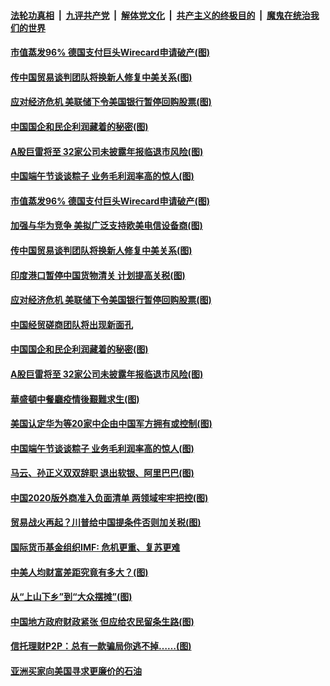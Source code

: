 ####  [法轮功真相](../../../../basic/blob/master/README.md?t=06270631) &nbsp;|&nbsp; [九评共产党](../../../../9ping.md/blob/master/README.md?t=06270631) &nbsp;|&nbsp; [解体党文化](../../../../jtdwh.md/blob/master/README.md?t=06270631)  &nbsp;|&nbsp; [共产主义的终极目的](../../../../gczydzjmd.md/blob/master/README.md?t=06270631) &nbsp;|&nbsp; [魔鬼在统治我们的世界](../../../../mgztzwmdsj.md/blob/master/README.md?t=06270631) 

#### [市值蒸发96% 德国支付巨头Wirecard申请破产(图)](../pages/p5/937805.md?t=06270631) 

#### [传中国贸易谈判团队将换新人修复中美关系(图)](../pages/p5/937793.md?t=06270631) 

#### [应对经济危机 美联储下令美国银行暂停回购股票(图)](../pages/p5/937760.md?t=06270631) 

#### [中国国企和民企利润藏着的秘密(图)](../pages/p5/937711.md?t=06270631) 

#### [A股巨雷将至 32家公司未披露年报临退市风险(图)](../pages/p5/937727.md?t=06270631) 

#### [中国端午节谈谈粽子 业务毛利润率高的惊人(图)](../pages/p5/937695.md?t=06270631) 

#### [市值蒸发96% 德国支付巨头Wirecard申请破产(图)](../pages/p5/937805.md?t=06270631) 

#### [加强与华为竞争 美拟广泛支持欧美电信设备商(图)](../pages/p5/937802.md?t=06270631) 

#### [传中国贸易谈判团队将换新人修复中美关系(图)](../pages/p5/937793.md?t=06270631) 

#### [印度港口暂停中国货物清关 计划提高关税(图)](../pages/p5/937779.md?t=06270631) 

#### [应对经济危机 美联储下令美国银行暂停回购股票(图)](../pages/p5/937760.md?t=06270631) 

#### [中国经贸磋商团队将出现新面孔](../pages/p5/937736.md?t=06270631) 

#### [中国国企和民企利润藏着的秘密(图)](../pages/p5/937711.md?t=06270631) 

#### [A股巨雷将至 32家公司未披露年报临退市风险(图)](../pages/p5/937727.md?t=06270631) 

#### [華盛頓中餐廳疫情後艱難求生(图)](../pages/p5/937726.md?t=06270631) 

#### [美国认定华为等20家中企由中国军方拥有或控制(图)](../pages/p5/937724.md?t=06270631) 

#### [中国端午节谈谈粽子 业务毛利润率高的惊人(图)](../pages/p5/937695.md?t=06270631) 

#### [马云、孙正义双双辞职 退出软银、阿里巴巴(图)](../pages/p5/937690.md?t=06270631) 

#### [中国2020版外商准入负面清单 两领域牢牢把控(图)](../pages/p5/937687.md?t=06270631) 

#### [贸易战火再起？川普给中国提条件否则加关税(图)](../pages/p5/937682.md?t=06270631) 

#### [国际货币基金组织IMF: 危机更重、复苏更难](../pages/p5/937676.md?t=06270631) 

#### [中美人均财富差距究竟有多大？(图)](../pages/p5/937633.md?t=06270631) 

#### [从“上山下乡”到“大众摆摊”(图)](../pages/p5/937620.md?t=06270631) 

#### [中国地方政府财政紧张 但应给农民留条生路(图)](../pages/p5/937593.md?t=06270631) 

#### [信托理财P2P：总有一款骗局你逃不掉……(图)](../pages/p5/937618.md?t=06270631) 

#### [亚洲买家向美国寻求更廉价的石油](../pages/p5/937608.md?t=06270631) 

